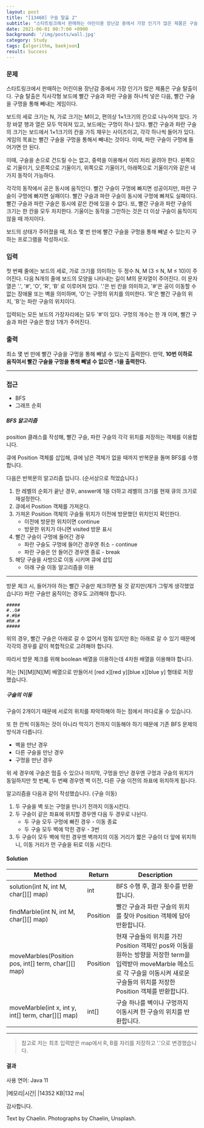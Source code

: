 ```yaml
---
layout: post
title: "[13460] 구슬 탈출 2"
subtitle: "스타트링크에서 판매하는 어린이용 장난감 중에서 가장 인기가 많은 제품은 구슬 탈출이다."
date: 2021-06-01 00:7:00 +0900
background: '/img/posts/wall.jpg'
category: Study
tags: [algorithm, baekjoon]
result: Success
---
```

### 문제
스타트링크에서 판매하는 어린이용 장난감 중에서 가장 인기가 많은 제품은 구슬 탈출이다. 구슬 탈출은 직사각형 보드에 빨간 구슬과 파란 구슬을 하나씩 넣은 다음, 빨간 구슬을 구멍을 통해 빼내는 게임이다.

보드의 세로 크기는 N, 가로 크기는 M이고, 편의상 1×1크기의 칸으로 나누어져 있다. 가장 바깥 행과 열은 모두 막혀져 있고, 보드에는 구멍이 하나 있다. 빨간 구슬과 파란 구슬의 크기는 보드에서 1×1크기의 칸을 가득 채우는 사이즈이고, 각각 하나씩 들어가 있다. 게임의 목표는 빨간 구슬을 구멍을 통해서 빼내는 것이다. 이때, 파란 구슬이 구멍에 들어가면 안 된다.

이때, 구슬을 손으로 건드릴 수는 없고, 중력을 이용해서 이리 저리 굴려야 한다. 왼쪽으로 기울이기, 오른쪽으로 기울이기, 위쪽으로 기울이기, 아래쪽으로 기울이기와 같은 네 가지 동작이 가능하다.

각각의 동작에서 공은 동시에 움직인다. 빨간 구슬이 구멍에 빠지면 성공이지만, 파란 구슬이 구멍에 빠지면 실패이다. 빨간 구슬과 파란 구슬이 동시에 구멍에 빠져도 실패이다. 빨간 구슬과 파란 구슬은 동시에 같은 칸에 있을 수 없다. 또, 빨간 구슬과 파란 구슬의 크기는 한 칸을 모두 차지한다. 기울이는 동작을 그만하는 것은 더 이상 구슬이 움직이지 않을 때 까지이다.

보드의 상태가 주어졌을 때, 최소 몇 번 만에 빨간 구슬을 구멍을 통해 빼낼 수 있는지 구하는 프로그램을 작성하시오.

### 입력
첫 번째 줄에는 보드의 세로, 가로 크기를 의미하는 두 정수 N, M (3 ≤ N, M ≤ 10)이 주어진다. 다음 N개의 줄에 보드의 모양을 나타내는 길이 M의 문자열이 주어진다. 이 문자열은 '.', '#', 'O', 'R', 'B' 로 이루어져 있다. '.'은 빈 칸을 의미하고, '#'은 공이 이동할 수 없는 장애물 또는 벽을 의미하며, 'O'는 구멍의 위치를 의미한다. 'R'은 빨간 구슬의 위치, 'B'는 파란 구슬의 위치이다.

입력되는 모든 보드의 가장자리에는 모두 '#'이 있다. 구멍의 개수는 한 개 이며, 빨간 구슬과 파란 구슬은 항상 1개가 주어진다.

### 출력
최소 몇 번 만에 빨간 구슬을 구멍을 통해 빼낼 수 있는지 출력한다. 만약, **10번 이하로 움직여서 빨간 구슬을 구멍을 통해 빼낼 수 없으면 -1을 출력한다.**

***** 

### 접근

* BFS
* 그래프 순회

##### BFS 알고리즘
position 클래스를 작성해, 빨간 구슬, 파란 구슬의 각각 위치를 저장하는 객체를 이용합니다.

큐에 Position 객체를 삽입해, 큐에 남은 객체가 없을 때까지 반복문을 돌며 BFS를 수행합니다.

다음은 반복문의 알고리즘 입니다. (순서상으로 적었습니다.)

1. 한 레벨의 순회가 끝난 경우, answer에 1을 더하고 레벨의 크기를 현재 큐의 크기로 재설정한다.
2. 큐에서 Position 객체를 가져온다.
3. 가져온 Position 객체의 구슬들 위치가 이전에 방문했던 위치인지 확인한다.
    * 이전에 방문한 위치이면 continue
    * 방문한 위치가 아니면 visited 방문 표시
4. 빨간 구슬이 구멍에 들어간 경우
    * 파란 구슬도 구멍에 들어간 경우엔 취소 - continue
    * 파란 구슬은 안 들어간 경우엔 종료 - break
5. 해당 구슬을 사방으로 이동 시키며 큐에 삽입
    * 아래 구슬 이동 알고리즘을 이용

*****

방문 체크 시, 들어가야 하는 빨간 구슬만 체크하면 될 것 같지만(제가 그렇게 생각했었습니다) 파란 구슬만 움직이는 경우도 고려해야 합니다.

```
#####
#..O#
#.#B#
#R#.#
#####
```

위의 경우, 빨간 구슬은 아래로 갈 수 없어서 멈춰 있지만 B는 아래로 갈 수 있기 때문에 각각의 경우를 같이 복합적으로 고려해야 합니다.

따라서 방문 체크를 위해 boolean 배열을 이용하는데 4차원 배열을 이용해야 합니다.

저는 [N][M][N][M] 배열으로 만들어서 [red x][red y][blue x][blue y] 형태로 저장했습니다.

##### 구슬의 이동
구슬이 2개이기 때문에 서로의 위치를 파악하해야 하는 점에서 까다로울 수 있습니다.

또 한 칸씩 이동하는 것이 아니라 막히기 전까지 이동해야 하기 때문에 기존 BFS 문제의 방식과 다릅니다.

* 벽을 만난 경우
* 다른 구슬을 만난 경우
* 구멍을 만난 경우

위 세 경우에 구슬은 멈출 수 있으나 마지막, 구멍을 만난 경우엔 구멍과 구슬의 위치가 동일하지만 첫 번째, 두 번째 경우엔 벽 이전, 다른 구슬 이전의 좌표에 위치하게 됩니다.

알고리즘을 다음과 같이 작성했습니다. (구슬 이동)

1. 두 구슬을 벽 또는 구멍을 만나기 전까지 이동시킨다.
2. 두 구슬이 같은 좌표에 위치할 경우엔 다음 두 경우로 나뉜다.
    * 두 구슬 모두 구멍에 빠진 경우 - 이동 종료
    * 두 구슬 모두 벽에 막힌 경우 - 3번
3. 두 구슬이 모두 벽에 막힌 경우엔 벽까지의 이동 거리가 짧은 구슬이 더 앞에 위치하니, 이동 거리가 먼 구슬을 뒤로 이동 시킨다.

#### Solution

|Method|Return|Description|
|---|---|---|
|solution(int N, int M, char[][] map)|int|BFS 수행 후, 결과 횟수를 반환합니다.|
|findMarble(int N, int M, char[][] map)|Position|빨간 구슬과 파란 구슬의 위치를 찾아 Position 객체에 담아 반환합니다.|
|moveMarbles(Position pos, int[] term, char[][] map)|Position|현재 구슬들의 위치를 가진 Position 객체인 pos와 이동을 원하는 방향을 저장한  term을 입력받아 moveMarble 메소드로 각 구슬을 이동시켜 새로운 구슬들의 위치를 저장한 Position 객체를 반환합니다.|
|moveMarble(int x, int y, int[] term, char[][] map)|int[]|구슬 하나를 벽이나 구멍까지 이동시켜 한 구슬의 위치를 반환합니다.|

*****

<script src="https://gist.github.com/chaelin1211/284bd34bb4b9f0f577649275098a005a.js"></script>

> 참고로 저는 최초 입력받은 map에서 R, B를 자리를 저장하고 '.'으로 변경했습니다.

#### 결과
사용 연어: Java 11

|메모리|시간|
|14352 KB|132 ms|

감사합니다.

<p class = "placeholder">Text by Chaelin. Photographs by Chaelin, Unsplash.</p>